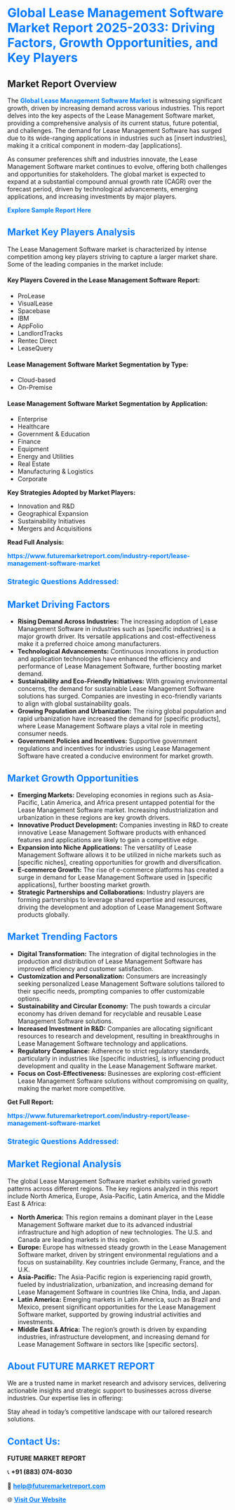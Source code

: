 <h1 style="color: #007BFF;">Global Lease Management Software Market Report 2025-2033: Driving Factors, Growth Opportunities, and Key Players</h1>

<section id="overview">
<h2>Market Report Overview</h2>
<p>The <a href="https://www.futuremarketreport.com/industry-report/lease-management-software-market" style="color: #007BFF; text-decoration: none;"><strong>Global Lease Management Software Market</strong></a> is witnessing significant growth, driven by increasing demand across various industries. This report delves into the key aspects of the Lease Management Software market, providing a comprehensive analysis of its current status, future potential, and challenges. The demand for Lease Management Software has surged due to its wide-ranging applications in industries such as [insert industries], making it a critical component in modern-day [applications].</p>
<p>As consumer preferences shift and industries innovate, the Lease Management Software market continues to evolve, offering both challenges and opportunities for stakeholders. The global market is expected to expand at a substantial compound annual growth rate (CAGR) over the forecast period, driven by technological advancements, emerging applications, and increasing investments by major players.</p>
</section>

<section id="overview">
<p><a href="https://www.futuremarketreport.com/request-sample/reportId=56653" style="color: #007BFF; text-decoration: none;"><strong>Explore Sample Report Here</strong></a></p>
</section>

<section id="key-players">
<h2 style="color: #007BFF;">Market Key Players Analysis</h2>
<p>The Lease Management Software market is characterized by intense competition among key players striving to capture a larger market share. Some of the leading companies in the market include:</p>
<h4>Key Players Covered in the Lease Management Software Report:</h4>
<ul><li>ProLease</li><li>VisualLease</li><li>Spacebase</li><li>IBM</li><li>AppFolio</li><li>LandlordTracks</li><li>Rentec Direct</li><li>LeaseQuery</li></ul>
<h4>Lease Management Software Market Segmentation by Type:</h4>
<ul><li>Cloud-based</li><li>On-Premise</li></ul>

<h4>Lease Management Software Market Segmentation by Application:</h4>
<ul><li>Enterprise</li><li>Healthcare</li><li>Government &amp; Education</li><li>Finance</li><li>Equipment</li><li>Energy and Utilities</li><li>Real Estate</li><li>Manufacturing &amp; Logistics</li><li>Corporate</li></ul>
<p><strong>Key Strategies Adopted by Market Players:</strong></p>
<ul>
<li>Innovation and R&D</li>
<li>Geographical Expansion</li>
<li>Sustainability Initiatives</li>
<li>Mergers and Acquisitions</li>
</ul>
</section>

<section>
<p><strong>Read Full Analysis: </strong></p><a href="https://www.futuremarketreport.com/industry-report/lease-management-software-market" style="color: #007BFF; text-decoration: none;"><strong>https://www.futuremarketreport.com/industry-report/lease-management-software-market</strong></a>
<h3 style="color: #007BFF;">Strategic Questions Addressed:</h3>
</section>

<section id="driving-factors">
<h2 style="color: #007BFF;">Market Driving Factors</h2>
<ul>
<li><strong>Rising Demand Across Industries:</strong> The increasing adoption of Lease Management Software in industries such as [specific industries] is a major growth driver. Its versatile applications and cost-effectiveness make it a preferred choice among manufacturers.</li>
<li><strong>Technological Advancements:</strong> Continuous innovations in production and application technologies have enhanced the efficiency and performance of Lease Management Software, further boosting market demand.</li>
<li><strong>Sustainability and Eco-Friendly Initiatives:</strong> With growing environmental concerns, the demand for sustainable Lease Management Software solutions has surged. Companies are investing in eco-friendly variants to align with global sustainability goals.</li>
<li><strong>Growing Population and Urbanization:</strong> The rising global population and rapid urbanization have increased the demand for [specific products], where Lease Management Software plays a vital role in meeting consumer needs.</li>
<li><strong>Government Policies and Incentives:</strong> Supportive government regulations and incentives for industries using Lease Management Software have created a conducive environment for market growth.</li>
</ul>
</section>

<section id="growth-opportunities">
<h2 style="color: #007BFF;">Market Growth Opportunities</h2>
<ul>
<li><strong>Emerging Markets:</strong> Developing economies in regions such as Asia-Pacific, Latin America, and Africa present untapped potential for the Lease Management Software market. Increasing industrialization and urbanization in these regions are key growth drivers.</li>
<li><strong>Innovative Product Development:</strong> Companies investing in R&D to create innovative Lease Management Software products with enhanced features and applications are likely to gain a competitive edge.</li>
<li><strong>Expansion into Niche Applications:</strong> The versatility of Lease Management Software allows it to be utilized in niche markets such as [specific niches], creating opportunities for growth and diversification.</li>
<li><strong>E-commerce Growth:</strong> The rise of e-commerce platforms has created a surge in demand for Lease Management Software used in [specific applications], further boosting market growth.</li>
<li><strong>Strategic Partnerships and Collaborations:</strong> Industry players are forming partnerships to leverage shared expertise and resources, driving the development and adoption of Lease Management Software products globally.</li>
</ul>
</section>

<section id="trending-factors">
<h2 style="color: #007BFF;">Market Trending Factors</h2>
<ul>
<li><strong>Digital Transformation:</strong> The integration of digital technologies in the production and distribution of Lease Management Software has improved efficiency and customer satisfaction.</li>
<li><strong>Customization and Personalization:</strong> Consumers are increasingly seeking personalized Lease Management Software solutions tailored to their specific needs, prompting companies to offer customizable options.</li>
<li><strong>Sustainability and Circular Economy:</strong> The push towards a circular economy has driven demand for recyclable and reusable Lease Management Software solutions.</li>
<li><strong>Increased Investment in R&D:</strong> Companies are allocating significant resources to research and development, resulting in breakthroughs in Lease Management Software technology and applications.</li>
<li><strong>Regulatory Compliance:</strong> Adherence to strict regulatory standards, particularly in industries like [specific industries], is influencing product development and quality in the Lease Management Software market.</li>
<li><strong>Focus on Cost-Effectiveness:</strong> Businesses are exploring cost-efficient Lease Management Software solutions without compromising on quality, making the market more competitive.</li>
</ul>
</section>

<section>
<p><strong>Get Full Report: </strong></p><a href="https://www.futuremarketreport.com/industry-report/lease-management-software-market" style="color: #007BFF; text-decoration: none;"><strong>https://www.futuremarketreport.com/industry-report/lease-management-software-market</strong></a>
<h3 style="color: #007BFF;">Strategic Questions Addressed:</h3>
</section>


<section id="regional-analysis">
<h2 style="color: #007BFF;">Market Regional Analysis</h2>
<p>The global Lease Management Software market exhibits varied growth patterns across different regions. The key regions analyzed in this report include North America, Europe, Asia-Pacific, Latin America, and the Middle East & Africa:</p>
<ul>
<li><strong>North America:</strong> This region remains a dominant player in the Lease Management Software market due to its advanced industrial infrastructure and high adoption of new technologies. The U.S. and Canada are leading markets in this region.</li>
<li><strong>Europe:</strong> Europe has witnessed steady growth in the Lease Management Software market, driven by stringent environmental regulations and a focus on sustainability. Key countries include Germany, France, and the U.K.</li>
<li><strong>Asia-Pacific:</strong> The Asia-Pacific region is experiencing rapid growth, fueled by industrialization, urbanization, and increasing demand for Lease Management Software in countries like China, India, and Japan.</li>
<li><strong>Latin America:</strong> Emerging markets in Latin America, such as Brazil and Mexico, present significant opportunities for the Lease Management Software market, supported by growing industrial activities and investments.</li>
<li><strong>Middle East & Africa:</strong> The region’s growth is driven by expanding industries, infrastructure development, and increasing demand for Lease Management Software in sectors like [specific sectors].</li>
</ul>
</section>

<footer>
<h2 style="color: #007BFF;">About FUTURE MARKET REPORT</h2>
<p>We are a trusted name in market research and advisory services, delivering actionable insights and strategic support to businesses across diverse industries. Our expertise lies in offering:</p>

<p>Stay ahead in today’s competitive landscape with our tailored research solutions.</p>

<h2 style="color: #007BFF;">Contact Us:</h2>
<p><strong>FUTURE MARKET REPORT</strong></p>
<p>📞 <strong>+91 (883) 074-8030</strong></p>
<p>📧 <strong><a href="mailto:help@futuremarketreport.com" style="color: #007BFF;">help@futuremarketreport.com</a></strong></p>
<p>🌐 <strong><a href="https://www.futuremarketreport.com/" style="color: #007BFF;">Visit Our Website</a></strong></p>
</footer>